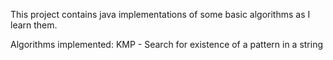This project contains java implementations of some basic algorithms as I learn them.

Algorithms implemented:
KMP - Search for existence of a pattern in a string